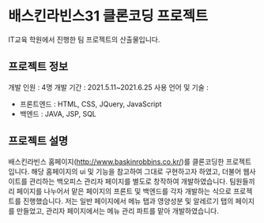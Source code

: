 # 배스킨라빈스31 클론코딩 프로젝트

IT교육 학원에서 진행한 팀 프로젝트의 산출물입니다.

## 프로젝트 정보
개발 인원 : 4명
개발 기간 : 2021.5.11~2021.6.25
사용 언어 및 기술 :
- 프론트엔드 : HTML, CSS, JQuery, JavaScript
- 백엔드 : JAVA, JSP, SQL

## 프로젝트 설명
배스킨라빈스 홈페이지(http://www.baskinrobbins.co.kr/)를 클론코딩한 프로젝트입니다.
해당 홈페이지의 ui 및 기능을 참고하여 그대로 구현하고자 하였고, 더불어 웹사이트를 관리하는 백오피스 관리자 페이지를 별도로 창작하여 개발하였습니다.
팀원들끼리 페이지를 나누어서 맡은 페이지의 프론트 및 백엔드를 각자 개발하는 식으로 프로젝트를 진행했습니다.
저는 일반 페이지에서 메뉴 탭과 영양성분 및 알레르기 탭의 페이지를 만들었고, 관리자 페이지에서는 메뉴 관리 파트를 맡아 개발하였습니다.
